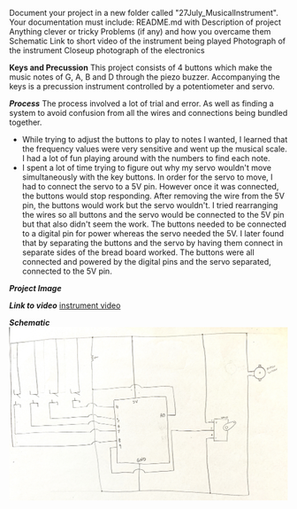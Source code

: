 Document your project in a new folder called "27July_MusicalInstrument". Your documentation must include:
README.md with
Description of project
Anything clever or tricky
Problems (if any) and how you overcame them
Schematic
Link to short video of the instrument being played
Photograph of the instrument
Closeup photograph of the electronics

**Keys and Precussion**
This project consists of 4 buttons which make the music notes of G, A, B and D through the piezo buzzer. Accompanying the keys is a precussion instrument controlled by a potentiometer and servo. 

***Process***
The process involved a lot of trial and error. As well as finding a system to avoid confusion from all the wires and connections being bundled together.
- While trying to adjust the buttons to play to notes I wanted, I learned that the frequency values were very sensitive and went up the musical scale. I had a lot of fun playing around with the numbers to find each note. 
- I spent a lot of time trying to figure out why my servo wouldn't move simultaneously with the key buttons. In order for the servo to move, I had to connect the servo to a 5V pin. However once it was connected, the buttons would stop responding. After removing the wire from the 5V pin, the buttons would work but the servo wouldn't. I tried rearranging the wires so all buttons and the servo would be connected to the 5V pin but that also didn't seem the work. The buttons needed to be connected to a digital pin for power whereas the servo needed the 5V. I later found that by separating the buttons and the servo by having them connect in separate sides of the bread board worked. The buttons were all connected and powered by the digital pins and the servo separated, connected to the 5V pin. 

***Project Image***

***Link to video*** 
[instrument video](https://youtu.be/RgEzpMnkCD0) 

***Schematic*** 
![](instrument_schematic.jpeg)
